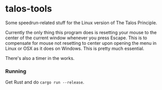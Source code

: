 # talos-tools

Some speedrun-related stuff for the Linux version of The Talos Principle.

Currently the only thing this program does is resetting your mouse to the center of the current window whenever you press Escape. This is to compensate for mouse not resetting to center upon opening the menu in Linux or OSX as it does on Windows. This is pretty much essential.

There's also a timer in the works.

### Running
Get Rust and do `cargo run --release`.
